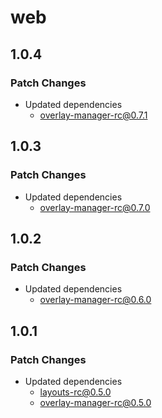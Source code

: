 # web

## 1.0.4

### Patch Changes

- Updated dependencies
  - overlay-manager-rc@0.7.1

## 1.0.3

### Patch Changes

- Updated dependencies
  - overlay-manager-rc@0.7.0

## 1.0.2

### Patch Changes

- Updated dependencies
  - overlay-manager-rc@0.6.0

## 1.0.1

### Patch Changes

- Updated dependencies
  - layouts-rc@0.5.0
  - overlay-manager-rc@0.5.0
